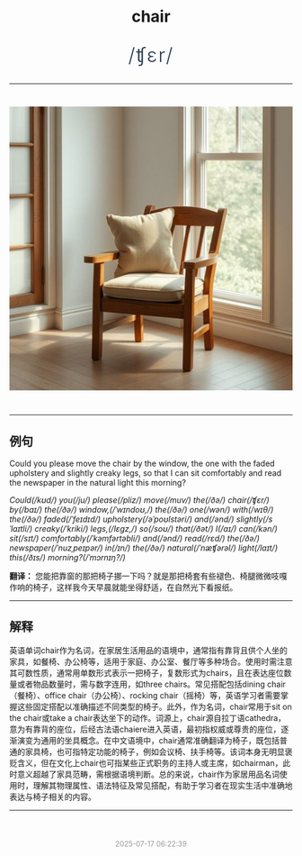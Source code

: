 <div align="center">

# chair

<div style="margin: 30px 0;">
<h1 style="font-size: 2.5em; font-weight: 300; letter-spacing: 2px; margin: 0; color: #2c3e50;">
/ʧɛr/
</h1>
</div>

</div>

---

<div align="center" style="margin: 40px 0;">

![chair](images/chair.png)

</div>

---

## 例句

Could you please move the chair by the window, the one with the faded upholstery and slightly creaky legs, so that I can sit comfortably and read the newspaper in the natural light this morning?

*Could(/kʊd/) you(/ju/) please(/pliz/) move(/muv/) the(/ðə/) chair(/ʧɛr/) by(/baɪ/) the(/ðə/) window,(/ˈwɪndoʊ,/) the(/ðə/) one(/wən/) with(/wɪθ/) the(/ðə/) faded(/ˈfeɪdɪd/) upholstery(/əˈpoʊlstəri/) and(/ənd/) slightly(/sˈlaɪtli/) creaky(/ˈkriki/) legs,(/lɛgz,/) so(/soʊ/) that(/ðət/) I(/aɪ/) can(/kən/) sit(/sɪt/) comfortably(/ˈkəmfərtəbli/) and(/ənd/) read(/rɛd/) the(/ðə/) newspaper(/ˈnuzˌpeɪpər/) in(/ɪn/) the(/ðə/) natural(/ˈnæʧərəl/) light(/laɪt/) this(/ðɪs/) morning?(/ˈmɔrnɪŋ?/)*

**翻译：** 您能把靠窗的那把椅子挪一下吗？就是那把椅套有些褪色、椅腿微微吱嘎作响的椅子，这样我今天早晨就能坐得舒适，在自然光下看报纸。

---

## 解释

英语单词chair作为名词，在家居生活用品的语境中，通常指有靠背且供个人坐的家具，如餐椅、办公椅等，适用于家庭、办公室、餐厅等多种场合。使用时需注意其可数性质，通常用单数形式表示一把椅子，复数形式为chairs，且在表达座位数量或者物品数量时，需与数字连用，如three chairs。常见搭配包括dining chair（餐椅）、office chair（办公椅）、rocking chair（摇椅）等，英语学习者需要掌握这些固定搭配以准确描述不同类型的椅子。此外，作为名词，chair常用于sit on the chair或take a chair表达坐下的动作。词源上，chair源自拉丁语cathedra，意为有靠背的座位，后经古法语chaiere进入英语，最初指权威或尊贵的座位，逐渐演变为通用的坐具概念。在中文语境中，chair通常准确翻译为椅子，既包括普通的家具椅，也可指特定功能的椅子，例如会议椅、扶手椅等。该词本身无明显褒贬含义，但在文化上chair也可指某些正式职务的主持人或主席，如chairman，此时意义超越了家具范畴，需根据语境判断。总的来说，chair作为家居用品名词使用时，理解其物理属性、语法特征及常见搭配，有助于学习者在现实生活中准确地表达与椅子相关的内容。


---

<div align="center" style="margin-top: 50px;">
<small style="color: #999; font-size: 0.9em;">2025-07-17 06:22:39</small>
</div>
